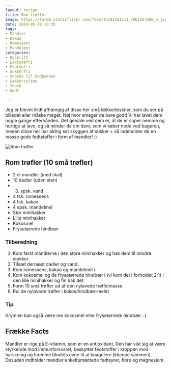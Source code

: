 ```yaml
---
layout: recipe
title: Rom trøfler
image: https://farm8.staticflickr.com/7385/14191101111_7061107a00_n.jpg
date: 2014-05-18 13:35
tags:
- Mandler
- Kakao
- Romessens
- Mandelmel
categories:
- Opskrift
- Laktosefri
- Glutenfri
- Sukkerfri
- Snacks til madpakken
- Lækkersulten
- Snack
- Sødt

---
```


Jeg er blevet liiidt afhængig af disse her små lækkerbiskner, som du ser på billedet eller måske meget. Nøj hvor smager de bare godt! Vi har lavet dem nogle gange efterhånden. Det geniale ved dem er, at de er super nemme og hurtige at lave, og så minder de om dem, som vi køber nede ved bageren, meeen disse her har aldrig set skyggen af sukker + så indeholder de en masse gode fedtstoffer i form af mandler! :)

![Rom trøfler](https://farm8.staticflickr.com/7385/14191101111_7061107a00_z.jpg)


## Rom trøfler (10 små trøfler)
- 2 dl mandler (med skal)
- 10 dadler (uden sten)
- 3. spsk. vand
- 4 tsk. romessens
- 4 tsk. kakao
- 4 spsk. mandelmel
- Stor minihakker
- Lille minihakker
- Kokosmel
- Frysetørrede hindbær


### Tilberedning
1. Kom først mandlerne i den store minihakker og hak dem til mindre stykker.
2. Tilsæt dernæst dadler og vand.
3. Kom romessens, kakao og mandelmel i.
4. Kom kokosmel og de frysetørrede hindbær i (vi kom det i forholdet 2:1) i den lille minihakker og fin hak det.
5. Form 10 små trøfler ud af den nylavede trøffelmasse.
6. Rul de nylavede trøfler i kokos/hindbær-melet

### Tip 
Krymlen kan også være ren kokosmel eller frysetørrede hindbær. :)









## Frække Facts
Mandler er rige på E-vitamin, som er en antioxidant. Den har vist sig at være styrkende mod immunforsvaret, beskytter fedtstoffer i kroppen mod harskning og hæmme blodets evne til at koagulere (klumpe sammen). Desuden indholder mandler enkeltumættede fedtsyrer, fibre og magnesium.